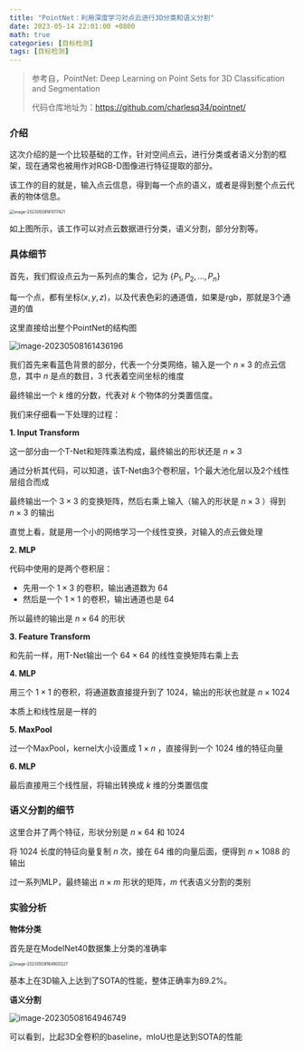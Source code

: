 ```yaml
---
title: "PointNet：利用深度学习对点云进行3D分类和语义分割"
date: 2023-05-14 22:01:00 +0800
math: true
categories: [目标检测]
tags: [目标检测]
---
```




> 参考自，PointNet: Deep Learning on Point Sets for 3D Classification and Segmentation
>
> 代码仓库地址为：https://github.com/charlesq34/pointnet/



### 介绍

这次介绍的是一个比较基础的工作，针对空间点云，进行分类或者语义分割的框架，现在通常也被用作对RGB-D图像进行特征提取的部分。

该工作的目的就是，输入点云信息，得到每一个点的语义，或者是得到整个点云代表的物体信息。



<img src="https://mezereon-upic.oss-cn-shanghai.aliyuncs.com/uPic/image-20230508161017421.png" alt="image-20230508161017421" style="zoom:50%;" />

如上图所示，该工作可以对点云数据进行分类，语义分割，部分分割等。

### 具体细节

首先，我们假设点云为一系列点的集合，记为 $\{P_1, P_2, ...,P_n\}$

每一个点，都有坐标$(x,y,z)$，以及代表色彩的通道值，如果是rgb，那就是3个通道的值

这里直接给出整个PointNet的结构图

![image-20230508161436196](https://mezereon-upic.oss-cn-shanghai.aliyuncs.com/uPic/image-20230508161436196.png)

我们首先来看蓝色背景的部分，代表一个分类网络，输入是一个 $n\times 3$ 的点云信息，其中 $n$ 是点的数目，$3$ 代表着空间坐标的维度

最终输出一个 $k$ 维的分数，代表对 $k$ 个物体的分类置信度。

我们来仔细看一下处理的过程：

**1. Input Transform**

这一部分由一个T-Net和矩阵乘法构成，最终输出的形状还是 $n\times 3$

通过分析其代码，可以知道，该T-Net由3个卷积层，1个最大池化层以及2个线性层组合而成

最终输出一个 $3\times 3$ 的变换矩阵，然后右乘上输入（输入的形状是 $n\times 3$ ）得到 $n\times 3$ 的输出

直觉上看，就是用一个小的网络学习一个线性变换，对输入的点云做处理

**2. MLP**

代码中使用的是两个卷积层：

- 先用一个 $1\times 3$ 的卷积，输出通道数为 $64$
- 然后是一个 $1\times 1$ 的卷积，输出通道也是 $64$

所以最终的输出是 $n\times 64$ 的形状

**3. Feature Transform**

和先前一样，用T-Net输出一个 $64\times 64$ 的线性变换矩阵右乘上去

**4. MLP**

用三个 $1\times1$ 的卷积，将通道数直接提升到了 $1024$，输出的形状也就是 $n\times 1024$

本质上和线性层是一样的

**5. MaxPool**

过一个MaxPool，kernel大小设置成 $1\times n$ ，直接得到一个 $1024$ 维的特征向量

**6. MLP**

最后直接用三个线性层，将输出转换成 $k$ 维的分类置信度



### 语义分割的细节



这里合并了两个特征，形状分别是 $n\times 64$ 和 $1024$

将 $1024$ 长度的特征向量复制 $n$ 次，接在 $64$ 维的向量后面，便得到 $n\times 1088$ 的输出

过一系列MLP，最终输出 $n \times m$ 形状的矩阵，$m$ 代表语义分割的类别



### 实验分析



**物体分类**

首先是在ModelNet40数据集上分类的准确率

<img src="https://mezereon-upic.oss-cn-shanghai.aliyuncs.com/uPic/image-20230508164800227.png" alt="image-20230508164800227" style="zoom:50%;" />

基本上在3D输入上达到了SOTA的性能，整体正确率为89.2%。

**语义分割**

![image-20230508164946749](https://mezereon-upic.oss-cn-shanghai.aliyuncs.com/uPic/image-20230508164946749.png)

可以看到，比起3D全卷积的baseline，mIoU也是达到SOTA的性能
